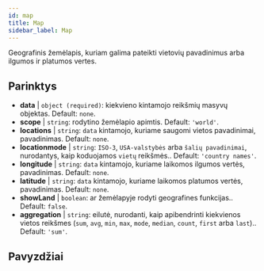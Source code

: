 ```yaml
---
id: map
title: Map
sidebar_label: Map
---
```


Geografinis žemėlapis, kuriam galima pateikti vietovių pavadinimus arba ilgumos ir platumos vertes.

## Parinktys

* __data__ | `object (required)`: kiekvieno kintamojo reikšmių masyvų objektas. Default: `none`.
* __scope__ | `string`: rodytino žemėlapio apimtis. Default: `'world'`.
* __locations__ | `string`: `data` kintamojo, kuriame saugomi vietos pavadinimai, pavadinimas. Default: `none`.
* __locationmode__ | `string`: `ISO-3`, `USA-valstybės` arba `šalių pavadinimai`, nurodantys, kaip koduojamos `vietų` reikšmės.. Default: `'country names'`.
* __longitude__ | `string`: `data` kintamojo, kuriame laikomos ilgumos vertės, pavadinimas. Default: `none`.
* __latitude__ | `string`: `data` kintamojo, kuriame laikomos platumos vertės, pavadinimas. Default: `none`.
* __showLand__ | `boolean`: ar žemėlapyje rodyti geografines funkcijas.. Default: `false`.
* __aggregation__ | `string`: eilutė, nurodanti, kaip apibendrinti kiekvienos vietos reikšmes (`sum`, `avg`, `min`, `max`, `mode`, `median`, `count`, `first` arba `last`).. Default: `'sum'`.


## Pavyzdžiai
